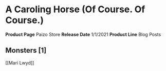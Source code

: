 ﻿---
id: '59'
name: A Caroling Horse (Of Course. Of Course.)
rarity: Common
source: null
trait: null
type: Source

---
# A Caroling Horse (Of Course. Of Course.)

**Product Page** Paizo Store
**Release Date** 1/1/2021
**Product Line** Blog Posts

## Monsters [1]

[[Mari Lwyd]]